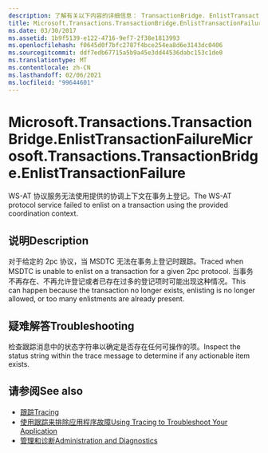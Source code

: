 ```yaml
---
description: 了解有关以下内容的详细信息： TransactionBridge. EnlistTransactionFailure
title: Microsoft.Transactions.TransactionBridge.EnlistTransactionFailure
ms.date: 03/30/2017
ms.assetid: 1b9f5139-e122-4716-9ef7-2f38e1813993
ms.openlocfilehash: f0645d0f7bfc2787f4bce254ea8d6e3143dc0406
ms.sourcegitcommit: ddf7edb67715a5b9a45e3dd44536dabc153c1de0
ms.translationtype: MT
ms.contentlocale: zh-CN
ms.lasthandoff: 02/06/2021
ms.locfileid: "99644601"
---
```

# <a name="microsofttransactionstransactionbridgeenlisttransactionfailure"></a><span data-ttu-id="20e5a-103">Microsoft.Transactions.TransactionBridge.EnlistTransactionFailure</span><span class="sxs-lookup"><span data-stu-id="20e5a-103">Microsoft.Transactions.TransactionBridge.EnlistTransactionFailure</span></span>

<span data-ttu-id="20e5a-104">WS-AT 协议服务无法使用提供的协调上下文在事务上登记。</span><span class="sxs-lookup"><span data-stu-id="20e5a-104">The WS-AT protocol service failed to enlist on a transaction using the provided coordination context.</span></span>  
  
## <a name="description"></a><span data-ttu-id="20e5a-105">说明</span><span class="sxs-lookup"><span data-stu-id="20e5a-105">Description</span></span>  

 <span data-ttu-id="20e5a-106">对于给定的 2pc 协议，当 MSDTC 无法在事务上登记时跟踪。</span><span class="sxs-lookup"><span data-stu-id="20e5a-106">Traced when MSDTC is unable to enlist on a transaction for a given 2pc protocol.</span></span>  <span data-ttu-id="20e5a-107">当事务不再存在、不再允许登记或者已存在过多的登记项时可能出现这种情况。</span><span class="sxs-lookup"><span data-stu-id="20e5a-107">This can happen because the transaction no longer exists, enlisting is no longer allowed, or too many enlistments are already present.</span></span>  
  
## <a name="troubleshooting"></a><span data-ttu-id="20e5a-108">疑难解答</span><span class="sxs-lookup"><span data-stu-id="20e5a-108">Troubleshooting</span></span>  

 <span data-ttu-id="20e5a-109">检查跟踪消息中的状态字符串以确定是否存在任何可操作的项。</span><span class="sxs-lookup"><span data-stu-id="20e5a-109">Inspect the status string within the trace message to determine if any actionable item exists.</span></span>  
  
## <a name="see-also"></a><span data-ttu-id="20e5a-110">请参阅</span><span class="sxs-lookup"><span data-stu-id="20e5a-110">See also</span></span>

- [<span data-ttu-id="20e5a-111">跟踪</span><span class="sxs-lookup"><span data-stu-id="20e5a-111">Tracing</span></span>](index.md)
- [<span data-ttu-id="20e5a-112">使用跟踪来排除应用程序故障</span><span class="sxs-lookup"><span data-stu-id="20e5a-112">Using Tracing to Troubleshoot Your Application</span></span>](using-tracing-to-troubleshoot-your-application.md)
- [<span data-ttu-id="20e5a-113">管理和诊断</span><span class="sxs-lookup"><span data-stu-id="20e5a-113">Administration and Diagnostics</span></span>](../index.md)
